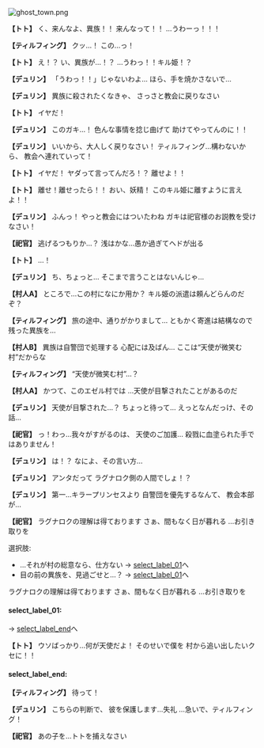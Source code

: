 
![ghost_town.png](../images/backgrounds/ghost_town.png)

**【トト】**
く、来んなよ、異族！！
来んなって！！
…うわーっ！！！

**【ティルフィング】**
クッ…！
この…っ！

**【トト】**
え！？
い、異族が…！？
…うわっ！！キル姫！？

**【デュリン】**
「うわっ！！」じゃないわよ…
ほら、手を焼かさないで…

**【デュリン】**
異族に殺されたくなきゃ、
さっさと教会に戻りなさい

**【トト】**
イヤだ！

**【デュリン】**
このガキ…！
色んな事情を捻じ曲げて
助けてやってんのに！！

**【デュリン】**
いいから、大人しく戻りなさい！
ティルフィング…構わないから、
教会へ連れていって！

**【トト】**
イヤだ！
ヤダって言ってんだろ！？
離せよ！！

**【トト】**
離せ！離せったら！！
おい、妖精！
このキル姫に離すように言えよ！！

**【デュリン】**
ふんっ！
やっと教会にはついたわね
ガキは祀官様のお説教を受けなさい！

**【祀官】**
逃げるつもりか…？
浅はかな…愚か過ぎてヘドが出る

**【トト】**
…！

**【デュリン】**
ち、ちょっと…
そこまで言うことはないんじゃ…

**【村人A】**
ところで…この村になにか用か？
キル姫の派遣は頼んどらんのだぞ？

**【ティルフィング】**
旅の途中、通りがかりまして…
ともかく寄進は結構なので
残った異族を…

**【村人B】**
異族は自警団で処理する
心配には及ばん…
ここは“天使が微笑む村”だからな

**【ティルフィング】**
“天使が微笑む村”…？

**【村人A】**
かつて、このエゼル村では
…天使が目撃されたことがあるのだ

**【デュリン】**
天使が目撃された…？
ちょっと待って…
えっとなんだっけ、その話…

**【祀官】**
っ！わっ…我々がすがるのは、
天使のご加護…
殺戮に血塗られた手ではありません！

**【デュリン】**
は！？
なによ、その言い方…

**【デュリン】**
アンタだって
ラグナロク側の人間でしょ！？

**【デュリン】**
第一…キラープリンセスより
自警団を優先するなんて、
教会本部が…

**【祀官】**
ラグナロクの理解は得ております
さぁ、間もなく日が暮れる
…お引き取りを

選択肢:
- …それが村の総意なら、仕方ない → [select_label_01](#select_label_01)へ
- 目の前の異族を、見過ごせと…？ → [select_label_01](#select_label_01)へ

ラグナロクの理解は得ております
さぁ、間もなく日が暮れる
…お引き取りを

#### select_label_01:
 → [select_label_end](#select_label_end)へ

**【トト】**
ウソばっかり…何が天使だよ！
そのせいで僕を
村から追い出したいクセに！！

#### select_label_end:

**【ティルフィング】**
待って！

**【デュリン】**
こちらの判断で、
彼を保護します…失礼
…急いで、ティルフィング！

**【祀官】**
あの子を…トトを捕えなさい
